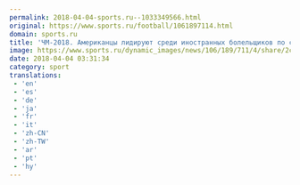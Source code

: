 ```yaml
---
permalink: 2018-04-04-sports.ru--1033349566.html
original: https://www.sports.ru/football/1061897114.html
domain: sports.ru
title: 'ЧМ-2018. Американцы лидируют среди иностранных болельщиков по спросу на авиабилеты в Россию'
image: https://www.sports.ru/dynamic_images/news/106/189/711/4/share/2c33fc.png
date: 2018-04-04 03:31:34
category: sport
translations: 
 - 'en'
 - 'es'
 - 'de'
 - 'ja'
 - 'fr'
 - 'it'
 - 'zh-CN'
 - 'zh-TW'
 - 'ar'
 - 'pt'
 - 'hy'
---
```


